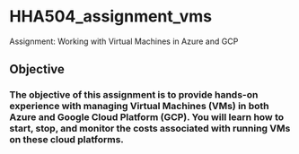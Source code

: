 # HHA504_assignment_vms
Assignment: Working with Virtual Machines in Azure and GCP

## Objective
### The objective of this assignment is to provide hands-on experience with managing Virtual Machines (VMs) in both Azure and Google Cloud Platform (GCP). You will learn how to start, stop, and monitor the costs associated with running VMs on these cloud platforms.

